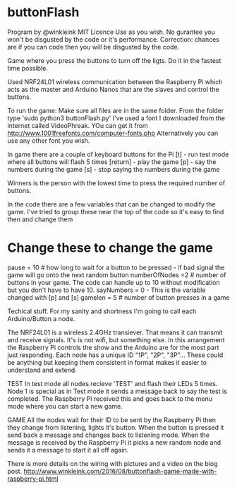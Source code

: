 # buttonFlash
Program by @winkleink
MIT Licence
Use as you wish. No gurantee you won't be disgusted by the code or it's performance.
Correction: chances are if you can code then you will be disgusted by the code.

Game where you press the buttons to turn off the ligts.  Do it in the fastest time possible.

Used NRF24L01 wireless communication between the Raspberry Pi which acts as the master and Arduino Nanos that are the slaves and control the buttons.

To run the game: 
Make sure all files are in the same folder.
From the folder type 'sudo python3 buttonFlash.py'
I've used a font I downloaded from the internet called VideoPhreak. 
YOu can get it from http://www.1001freefonts.com/computer-fonts.php
Alternatively you can use any other font you wish.

In game there are a couple of keyboard buttons for the Pi
[t] - run test mode where all buttons will flash 5 times
[return] - play the game
[p] - say the numbers during the game
[s] - stop saying the numbers during the game

Winners is the person with the lowest time to press the required number of buttons.

In the code there are a few variables that can be changed to modify the game.
I've tried to group these near the top of the code so it's easy to find then and change them

# Change these to change the game
pause = 10 # how long to wait for a button to be pressed - if bad signal the game will go onto the next random button 
numberOfNodes =2 # number of buttons in your game.  The code can handle up to 10 without modification but you don't have to have 10.
sayNumbers = 0 - This is the variable changed with [p] and [s]
gamelen = 5 # number of button presses in a game 

Techical stuff.
For my sanity and shortness I'm going to call each Arduino/Button a node.

The NRF24L01 is a wireless 2.4GHz transiever. That means it can transmit and receive signals.  It's is not wifi, but something else.
In this arrangement the Raspberry Pi controls the show and the Arduino are for the most part just responding.
Each node has a unique ID "1P", "2P", "3P"...  These could be anything but keeping them consistent in format makes it easier to understand and extend.

TEST
In test mode all nodes recieve 'TEST' and flash their LEDs 5 times.
Node 1 is special as in Test mode it sends a message back to say the test is completed.
The Raspberry Pi received this and goes back to the menu mode where you can start a new game.

GAME
All the nodes wait for their ID to be sent by the Raspberry Pi then they change from listening, lights it's button.
When the button is pressed it send back a message and changes back to listening mode. When the message is received by the Raspberry Pi it picks a new random node and sends it a message to start it all off again. 

There is more details on the wiring with pictures and a video on the blog post.
http://www.winkleink.com/2016/08/buttonflash-game-made-with-raspberry-pi.html


